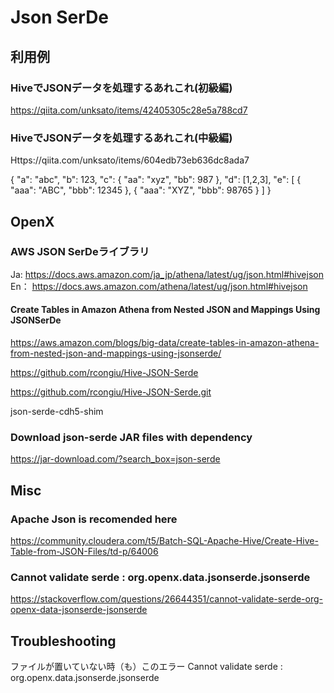 # Json SerDe


## 利用例
### HiveでJSONデータを処理するあれこれ(初級編)
https://qiita.com/unksato/items/42405305c28e5a788cd7
### HiveでJSONデータを処理するあれこれ(中級編)
Https://qiita.com/unksato/items/604edb73eb636dc8ada7

{ "a": "abc", "b": 123, "c": { "aa": "xyz", "bb": 987 }, "d": [1,2,3], "e": [ { "aaa": "ABC", "bbb": 12345 }, { "aaa": "XYZ", "bbb": 98765 } ] }


## OpenX

### AWS JSON SerDeライブラリ
Ja: https://docs.aws.amazon.com/ja_jp/athena/latest/ug/json.html#hivejson
En： https://docs.aws.amazon.com/athena/latest/ug/json.html#hivejson

#### Create Tables in Amazon Athena from Nested JSON and Mappings Using JSONSerDe
https://aws.amazon.com/blogs/big-data/create-tables-in-amazon-athena-from-nested-json-and-mappings-using-jsonserde/


https://github.com/rcongiu/Hive-JSON-Serde

https://github.com/rcongiu/Hive-JSON-Serde.git

json-serde-cdh5-shim

#### 

### Download json-serde JAR files with dependency
https://jar-download.com/?search_box=json-serde

## Misc

### Apache Json is recomended here
https://community.cloudera.com/t5/Batch-SQL-Apache-Hive/Create-Hive-Table-from-JSON-Files/td-p/64006

### Cannot validate serde : org.openx.data.jsonserde.jsonserde
https://stackoverflow.com/questions/26644351/cannot-validate-serde-org-openx-data-jsonserde-jsonserde

## Troubleshooting

ファイルが置いていない時（も）このエラー
Cannot validate serde : org.openx.data.jsonserde.jsonserde


